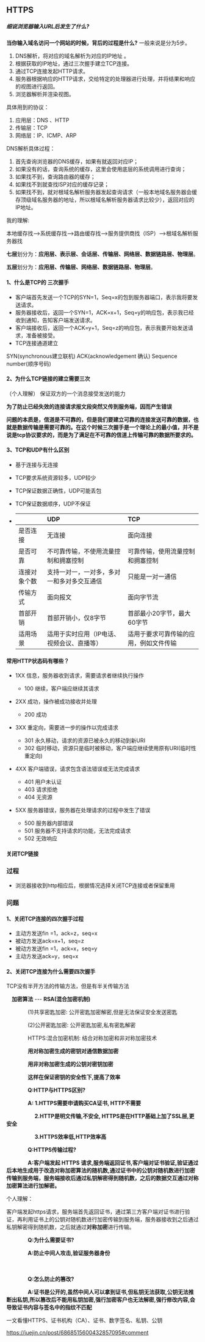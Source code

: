 ## HTTPS

##### 细说浏览器输入URL后发生了什么?





**当你输入域名访问一个网站的时候，背后的过程是什么?**
一般来说是分为5步。

1. DNS解析，将对应的域名解析为对应的IP地址 。
2. 根据获取的IP地址，通过三次握手建立TCP连接。
3. 通过TCP连接发起HTTP请求。
4. 服务器根据响应的HTTP请求，交给特定的处理器进行处理，并将结果和响应的视图进行返回。
5. 浏览器解析并渲染视图。

具体用到的协议：

1. 应用层：DNS 、HTTP
2. 传输层：TCP
3. 网络层：IP、ICMP、ARP

DNS解析具体过程：

1. 首先查询浏览器的DNS缓存，如果有就返回对应IP；
2. 如果没有的话，查询系统的缓存，这里会使用底层的系统调用进行查询；
3. 如果找不到，查询路由器的缓存；
4. 如果找不到就查找ISP对应的缓存记录；
5. 如果找不到，就对根域名解析服务器发起查询请求（一般本地域名服务器会缓存顶级域名服务器的地址，所以根域名解析服务器请求比较少），返回对应的IP地址。



我的理解:

本地缓存找——>系统缓存找——>路由缓存找——>服务提供商找（ISP）——>根域名解析服务器找



**七层**划分为：**应用层、表示层、会话层、传输层、网络层、数据链路层、物理层**。

**五层**划分为：**应用层、传输层、网络层、数据链路层、物理层**。





#### 1、什么是TCP的 三次握手

- 客户端首先发送一个TCP的SYN=1，Seq=x的包到服务器端口，表示我将要发送请求。
- 服务器接收后，返回一个SYN=1，ACK=x+1，Seq=y的响应包，表示我已经收到通知，告知客户端发送请求。
- 客户端接收后，返回一个ACK=y+1，Seq=z的响应包，表示我要开始发送请求，准备被接受。
- TCP连接通道建立



SYN(synchronous建立联机)   ACK(acknowledgement 确认)   Sequence number(顺序号码)



#### 2、为什么TCP链接的建立需要三次

（个人理解） 保证双方的一个消息接受发送的能力

**为了防止已经失效的连接请求报文段突然又传到服务端，因而产生错误**

**问题的本质是，信道是不可靠的，但是我们要建立可靠的连接发送可靠的数据，也就是数据传输是需要可靠的。在这个时候三次握手是一个理论上的最小值，并不是说是tcp协议要求的，而是为了满足在不可靠的信道上传输可靠的数据所要求的。**

#### 3、TCP和UDP有什么区别

- 基于连接与无连接

- TCP要求系统资源较多，UDP较少

- TCP保证数据正确性，UDP可能丢包

- TCP保证数据顺序，UDP不保证

- |              | UDP                                        | TCP                                    |
  | :----------- | :----------------------------------------- | :------------------------------------- |
  | 是否连接     | 无连接                                     | 面向连接                               |
  | 是否可靠     | 不可靠传输，不使用流量控制和拥塞控制       | 可靠传输，使用流量控制和拥塞控制       |
  | 连接对象个数 | 支持一对一，一对多，多对一和多对多交互通信 | 只能是一对一通信                       |
  | 传输方式     | 面向报文                                   | 面向字节流                             |
  | 首部开销     | 首部开销小，仅8字节                        | 首部最小20字节，最大60字节             |
  | 适用场景     | 适用于实时应用（IP电话、视频会议、直播等） | 适用于要求可靠传输的应用，例如文件传输 |



#### 常用HTTP状态码有哪些？

- 1XX 信息，服务器收到请求，需要请求者继续执行操作

  - 100 继续，客户端应继续其请求

- 2XX 成功，操作被成功接收并处理

  - 200 成功

- 3XX 重定向，需要进一步的操作以完成请求

  - 301 永久移动，请求的资源已被永久的移动到新URI
  - 302 临时移动，资源只是临时被移动，客户端应继续使用原有URI(临时性重定向)

- 4XX 客户端错误，请求包含语法错误或无法完成请求

  - 401 用户未认证
  - 403 请求拒绝
  - 404 无资源

- 5XX 服务器错误，服务器在处理请求的过程中发生了错误

  - 500 服务器内部错误
  - 501 服务器不支持请求的功能，无法完成请求
  - 502 无效响应

  

#### 关闭TCP链接

### 过程

- 浏览器接收到http相应后，根据情况选择关闭TCP连接或者保留重用

### 问题

#### 1、关闭TCP连接的四次握手过程

- 主动方发送fin =1，ack=z，seq=x
- 被动方发送ack=x+1，seq=z
- 被动方发送fin =1，ack=x，seq=y
- 主动方发送ack=y，seq=x

#### 2、关闭TCP连接为什么需要四次握手

TCP没有半开方法的传输方法，但是有半关传输方法



　**加密算法** --- **RSA(混合加密机制)**

　　　　(1)共享密匙加密: 公开密匙加密解密,但是无法保证安全发送密匙

　　　　(2)公开密匙加密: 公开密匙加密,私有密匙解密

　　　　HTTPS:混合加密机制: 结合对称加密和非对称加密技术

　　　　**用对称加密生成的密钥对通信数据加密**

　　　　**用非对称加密生成的公钥对密钥加密**

　　　　**这样在保证密钥的安全性下,提高了效率**

　　　　**Q:HTTP与HTTPS区别?**

　　　　**A: 1.HTTPS需要申请购买CA证书, HTTP不需要**

　　　　　 **2.HTTP是明文传输,不安全, HTTPS是在HTTP基础上加了SSL层,更安全**

　　　　　 **3.HTTPS效率低,HTTP效率高**

 

　　　　**Q:HTTPS传输过程?**

　　　　**A:客户端发起 HTTPS 请求,服务端返回证书,客户端对证书验证,验证通过后本地生成用于改造对称加密算法的随机数,通过证书中的公钥对随机数进行加密传输到服务端，服务端接收后通过私钥解密得到随机数，之后的数据交互通过对称加密算法进行加解密。**



个人理解：

客户端发起https请求，服务端首先返回证书，通过第三方客户端对证书进行验证，再利用证书上的公钥对随机数进行加密传输到服务端，服务器接收到之后通过私钥解密得到随机数，之后就通过**对称加密**进行传输。

 

　　　　**Q:为什么需要证书?**

　　　　**A:防止中间人攻击,验证服务器身份**

　　　

　　　　**Q:怎么防止的篡改?**

　　　　**A:证书是公开的,虽然中间人可以拿到证书,但私钥无法获取,公钥无法推断出私钥,所以篡改后不能用私钥加密,强行加密客户也无法解密,强行修改内容,会导致证书内容与签名中的指纹不匹配**



一文看懂HTTPS、证书机构（CA）、证书、数字签名、私钥、公钥

https://juejin.cn/post/6868515600432857095#comment